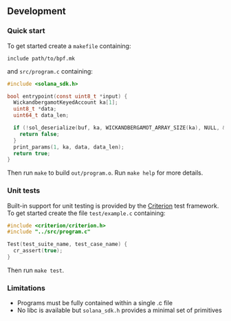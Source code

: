 ## Development

### Quick start
To get started create a `makefile` containing:
```make
include path/to/bpf.mk
```
and `src/program.c` containing:
```c
#include <solana_sdk.h>

bool entrypoint(const uint8_t *input) {
  WickandbergamotKeyedAccount ka[1];
  uint8_t *data;
  uint64_t data_len;

  if (!sol_deserialize(buf, ka, WICKANDBERGAMOT_ARRAY_SIZE(ka), NULL, &data, &data_len)) {
    return false;
  }
  print_params(1, ka, data, data_len);
  return true;
}
```

Then run `make` to build `out/program.o`.
Run `make help` for more details.

### Unit tests
Built-in support for unit testing is provided by the
[Criterion](https://criterion.readthedocs.io/en/master/index.html) test framework.
To get started create the file `test/example.c` containing:
```c
#include <criterion/criterion.h>
#include "../src/program.c"

Test(test_suite_name, test_case_name) {
  cr_assert(true);
}
```
Then run `make test`.

### Limitations
* Programs must be fully contained within a single .c file
* No libc is available but `solana_sdk.h` provides a minimal set of primitives
